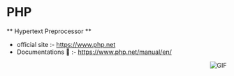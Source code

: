 # PHP
** Hypertext Preprocessor **
- official site :- https://www.php.net
- Documentations 🦖 :- https://www.php.net/manual/en/
<img align="right" alt="GIF" src="https://media.giphy.com/media/B5BP3OYgVN5ss/giphy.gif" />

